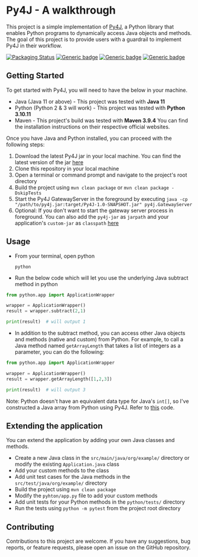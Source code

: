 # Py4J - A walkthrough
This project is a simple implementation of [Py4J](https://www.py4j.org/index.html), a Python library that enables Python programs to dynamically access Java objects and methods. The goal of this project is to provide users with a guardrail to implement Py4J in their workflow.

[![Packaging Status](https://github.com/sagarlakshmipathy/Py4J/actions/workflows/python-publish.yml/badge.svg)](https://github.com/sagarlakshmipathy/Py4J/actions/workflows/python-publish.yml)
[![Generic badge](https://img.shields.io/badge/PyPI-Published-yellow.svg)](https://pypi.org/project/py4j-example/)
[![Generic badge](https://img.shields.io/badge/release-v0.1.0-green.svg)](https://github.com/sagarlakshmipathy/Py4J/releases/tag/v0.1.0)
[![Generic badge](https://img.shields.io/badge/LICENSE-MIT-blue.svg)](https://github.com/sagarlakshmipathy/Py4J/blob/main/LICENSE)

## Getting Started
To get started with Py4J, you will need to have the below in your machine. 
* Java (Java 11 or above) - This project was tested with **Java 11**
* Python (Python 2 & 3 will work) - This project was tested with **Python 3.10.11**
* Maven - This project's build was tested with **Maven 3.9.4**
You can find the installation instructions on their respective official websites.

Once you have Java and Python installed, you can proceed with the following steps:

1. Download the latest Py4J jar in your local machine. You can find the latest version of the jar [here](https://mvnrepository.com/artifact/net.sf.py4j/py4j)
2. Clone this repository in your local machine
3. Open a terminal or command prompt and navigate to the project's root directory
4. Build the project using `mvn clean package` or `mvn clean package -DskipTests`
5. Start the Py4J GatewayServer in the foreground by executing `java -cp "/path/to/py4j.jar:target/Py4J-1.0-SNAPSHOT.jar" py4j.GatewayServer`
6. Optional: If you don't want to start the gateway server process in foreground. You can also add the `py4j-jar` as `jarpath` and your application's `custom-jar` as `classpath` [here](https://github.com/sagarlakshmipathy/Py4J/blob/bfd6e78e6c987350a0fd5d576cbecb50eb3ad029/python/app.py#L19)

## Usage
* From your terminal, open python

    ```python```


* Run the below code which will let you use the underlying Java subtract method in python 
```python
from python.app import ApplicationWrapper

wrapper = ApplicationWrapper()
result = wrapper.subtract(2,1)

print(result)  # will output 1
```

* In addition to the subtract method, you can access other Java objects and methods (native and custom) from Python. 
For example, to call a Java method named `getArrayLength` that takes a list of integers as a parameter, you can do the following:
```python
from python.app import ApplicationWrapper

wrapper = ApplicationWrapper()
result = wrapper.getArrayLength([1,2,3])

print(result)  # will output 3
```
Note: Python doesn't have an equivalent data type for Java's `int[]`, so I've constructed a Java array from Python using Py4J. Refer to [this](https://github.com/sagarlakshmipathy/Py4J/blob/3fcda4718b837140317c889ef8c9bd86748bda2b/python/app.py#L30) code.

## Extending the application
You can extend the application by adding your own Java classes and methods.
* Create a new Java class in the `src/main/java/org/example/` directory or modify the existing `Application.java` class
* Add your custom methods to the class
* Add unit test cases for the Java methods in the `src/test/java/org/example/` directory
* Build the project using `mvn clean package`
* Modify the `pyhton/app.py` file to add your custom methods
* Add unit tests for your Python methods in the `python/tests/` directory
* Run the tests using `python -m pytest` from the project root directory

## Contributing
Contributions to this project are welcome. 
If you have any suggestions, bug reports, or feature requests, please open an issue on the GitHub repository.

